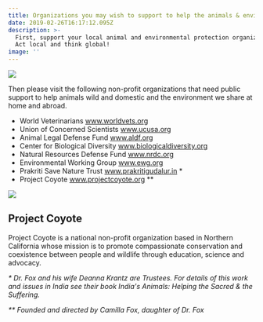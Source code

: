 ```yaml
---
title: Organizations you may wish to support to help the animals & environment
date: 2019-02-26T16:17:12.095Z
description: >-
  First, support your local animal and environmental protection organizations:
  Act local and think global!
image: ''
---
```

![](/img/wolf_chief_dan_george.jpg)

Then please visit the following non-profit organizations that need public support to help animals wild and domestic and the environment we share at home and abroad.

* World Veterinarians www.worldvets.org
* Union of Concerned Scientists www.ucusa.org
* Animal Legal Defense Fund www.aldf.org
* Center for Biological Diversity www.biologicaldiversity.org
* Natural Resources Defense Fund www.nrdc.org
* Environmental Working Group www.ewg.org
* Prakriti Save Nature Trust www.prakritigudalur.in *
* Project Coyote www.projectcoyote.org \*\*

![](/img/project-coyote.jpg)

## Project Coyote

Project Coyote is a national non-profit organization based in Northern California whose mission is to promote compassionate conservation and coexistence between people and wildlife through education, science and advocacy.

_\* Dr. Fox and his wife Deanna Krantz are Trustees. For details of this work and issues in India see their book India's Animals: Helping the Sacred & the Suffering._

_\*\* Founded and directed by Camilla Fox, daughter of Dr. Fox_
